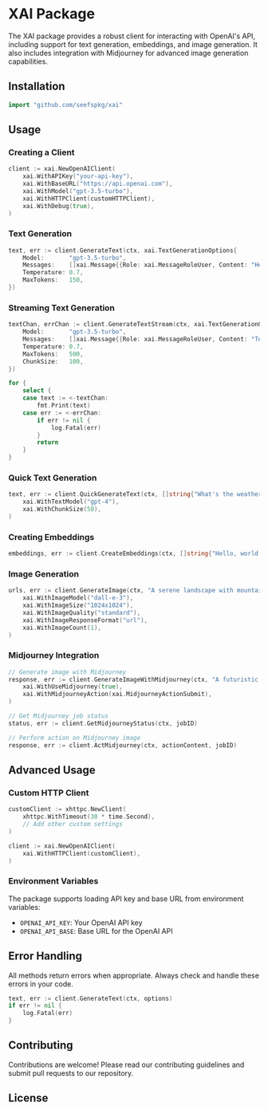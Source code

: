 # XAI Package

The XAI package provides a robust client for interacting with OpenAI's API, including support for text generation, embeddings, and image generation. It also includes integration with Midjourney for advanced image generation capabilities.

## Installation

```go
import "github.com/seefspkg/xai"
```

## Usage

### Creating a Client

```go
client := xai.NewOpenAIClient(
    xai.WithAPIKey("your-api-key"),
    xai.WithBaseURL("https://api.openai.com"),
    xai.WithModel("gpt-3.5-turbo"),
    xai.WithHTTPClient(customHTTPClient),
    xai.WithDebug(true),
)
```

### Text Generation

```go
text, err := client.GenerateText(ctx, xai.TextGenerationOptions{
    Model:       "gpt-3.5-turbo",
    Messages:    []xai.Message{{Role: xai.MessageRoleUser, Content: "Hello, AI!"}},
    Temperature: 0.7,
    MaxTokens:   150,
})
```

### Streaming Text Generation

```go
textChan, errChan := client.GenerateTextStream(ctx, xai.TextGenerationOptions{
    Model:       "gpt-3.5-turbo",
    Messages:    []xai.Message{{Role: xai.MessageRoleUser, Content: "Tell me a story"}},
    Temperature: 0.7,
    MaxTokens:   500,
    ChunkSize:   100,
})

for {
    select {
    case text := <-textChan:
        fmt.Print(text)
    case err := <-errChan:
        if err != nil {
            log.Fatal(err)
        }
        return
    }
}
```

### Quick Text Generation

```go
text, err := client.QuickGenerateText(ctx, []string{"What's the weather like?"},
    xai.WithTextModel("gpt-4"),
    xai.WithChunkSize(50),
)
```

### Creating Embeddings

```go
embeddings, err := client.CreateEmbeddings(ctx, []string{"Hello, world!"}, "text-embedding-ada-002")
```

### Image Generation

```go
urls, err := client.GenerateImage(ctx, "A serene landscape with mountains",
    xai.WithImageModel("dall-e-3"),
    xai.WithImageSize("1024x1024"),
    xai.WithImageQuality("standard"),
    xai.WithImageResponseFormat("url"),
    xai.WithImageCount(1),
)
```

### Midjourney Integration

```go
// Generate image with Midjourney
response, err := client.GenerateImageWithMidjourney(ctx, "A futuristic cityscape",
    xai.WithUseMidjourney(true),
    xai.WithMidjourneyAction(xai.MidjourneyActionSubmit),
)

// Get Midjourney job status
status, err := client.GetMidjourneyStatus(ctx, jobID)

// Perform action on Midjourney image
response, err := client.ActMidjourney(ctx, actionContent, jobID)
```

## Advanced Usage

### Custom HTTP Client

```go
customClient := xhttpc.NewClient(
    xhttpc.WithTimeout(30 * time.Second),
    // Add other custom settings
)

client := xai.NewOpenAIClient(
    xai.WithHTTPClient(customClient),
)
```

### Environment Variables

The package supports loading API key and base URL from environment variables:

- `OPENAI_API_KEY`: Your OpenAI API key
- `OPENAI_API_BASE`: Base URL for the OpenAI API

## Error Handling

All methods return errors when appropriate. Always check and handle these errors in your code.

```go
text, err := client.GenerateText(ctx, options)
if err != nil {
    log.Fatal(err)
}
```

## Contributing

Contributions are welcome! Please read our contributing guidelines and submit pull requests to our repository.

## License

